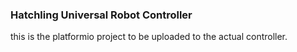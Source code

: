 ### Hatchling Universal Robot Controller
this is the platformio project to be uploaded to the actual controller.
